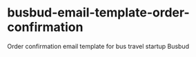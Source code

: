 
# busbud-email-template-order-confirmation
Order confirmation email template for bus travel startup Busbud

